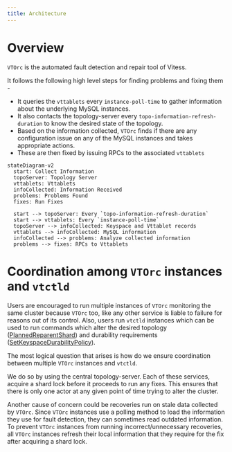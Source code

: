 ```yaml
---
title: Architecture
---
```


# Overview

`VTOrc` is the automated fault detection and repair tool of Vitess.

It follows the following high level steps for finding problems and fixing them -
- It queries the `vttablets` every `instance-poll-time` to gather information about the underlying MySQL instances.
- It also contacts the topology-server every `topo-information-refresh-duration` to know the desired state of the topology.
- Based on the information collected, `VTOrc` finds if there are any configuration issue on any of the MySQL instances and takes appropriate actions.
- These are then fixed by issuing RPCs to the associated `vttablets`

```mermaid
stateDiagram-v2
  start: Collect Information
  topoServer: Topology Server
  vttablets: Vttablets
  infoCollected: Information Received
  problems: Problems Found
  fixes: Run Fixes
  
  start --> topoServer: Every `topo-information-refresh-duration`
  start --> vttablets: Every `instance-poll-time`
  topoServer --> infoCollected: Keyspace and Vttablet records
  vttablets --> infoCollected: MySQL information
  infoCollected --> problems: Analyze collected information
  problems --> fixes: RPCs to Vttablets
```

# Coordination among `VTOrc` instances and `vtctld`

Users are encouraged to run multiple instances of `VTOrc` monitoring the same cluster because `VTOrc` too, like any other service is liable to failure
for reasons out of its control. Also, users run `vtctld` instances which can be used to run commands which alter the desired topology ([PlannedReparentShard](../../../user-guides/configuration-advanced/reparenting/#plannedreparentshard-planned-reparenting))
and durability requirements ([SetKeyspaceDurabilityPolicy](../../programs/vtctldclient/vtctldclient_setkeyspacedurabilitypolicy/)).

The most logical question that arises is how do we ensure coordination between multiple `VTOrc` instances and `vtctld`.

We do so by using the central topology-server. Each of these services, acquire a shard lock before it proceeds to run any fixes.
This ensures that there is only one actor at any given point of time trying to alter the cluster.

Another cause of concern could be recoveries run on stale data collected by `VTOrc`.
Since `VTOrc` instances use a polling method to load the information they use for fault detection, they can sometimes read outdated information.
To prevent `VTOrc` instances from running incorrect/unnecessary recoveries, all `VTOrc` instances refresh their local information that they require
for the fix after acquiring a shard lock.
